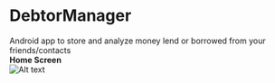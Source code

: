 # DebtorManager

Android app to store and analyze money lend or borrowed from your friends/contacts
<br/>
<b>Home Screen</b>
<br/>
![Alt text](http://mockups_apk_problemDesc_selfEva/IMG_20150326_174320.jpg "Optional title")
